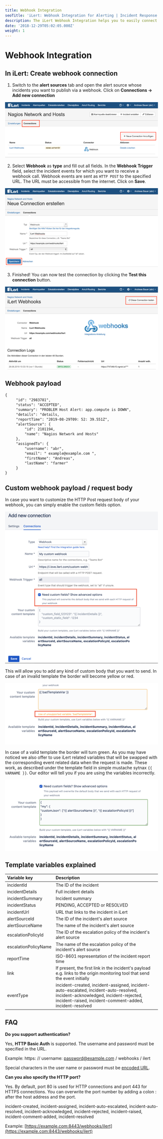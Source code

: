 ```yaml
---
title: Webhook Integration
seoTitle: 'iLert: Webhook Integration for Alerting | Incident Response | Uptime'
description: The iLert Webhook Integration helps you to easily connect iLert with Webhooks.
date: '2018-12-29T05:02:05.000Z'
weight: 1
---
```


# Webhook Integration

## In iLert: Create webhook connection <a id="create-webhook"></a>

1. Switch to the **alert sources** tab and open the alert source whose incidents you want to publish via a webhook. Click on **Connections → Add new connection**

![](../.gitbook/assets/wh1.png)

2. Select **Webhook** as **type** and fill out all fields. In the **Webhook Trigger** field, select the incident events for which you want to receive a webhook call. Webhook events are sent as `HTTP POST` to the specified URL. The URL must be accessible from the internet. Click on **Save**.

![](../.gitbook/assets/wh2.png)

3. Finished! You can now test the connection by clicking the **Test this connection** button.

![](../.gitbook/assets/wh3.png)

## Webhook payload <a id="payload"></a>

```text
{
     "id": "2983781",
     "status": "ACCEPTED",
     "summary": "PROBLEM Host Alert: app.compute is DOWN",
     "details": "details,
     "reportTime": "2019-08-29T09: 52: 39.551Z",
     "alertSource": {
         "id": 2101194,
         "name": "Nagios Network and Hosts"
     },
     "assignedTo": {
         "username": "abr",
         "email": " example@example.com ",
         "firstName": "Andreas",
         "lastName": "farmer"
     }
}
```

## Custom webhook payload / request body <a id="custom"></a>

In case you want to customize the HTTP Post request body of your webhook, you can simply enable the custom fields option.

![](../.gitbook/assets/wh4.png)

This will allow you to add any kind of custom body that you want to send. In case of an invalid template the border will become yellow or red.

![](../.gitbook/assets/wh5.png)

In case of a valid template the border will turn green. As you may have noticed we also offer to use iLert related variables that will be swapped with the corresponding event related data when the request is made. These work, as described under the template field in simple mustache sytnax `{{ VARNAME }}`. Our editor will tell you if you are using the variables incorrectly.

![](../.gitbook/assets/wh6.png)

## Template variables explained

| Variable key | Description |
| :--- | :--- |
| incidentId | The ID of the incident |
| incidentDetails | Full incident details |
| incidentSummary | Incident summary |
| incidentStatus | PENDING, ACCEPTED or RESOLVED |
| incidentUrl | URL that links to the incident in iLert |
| alertSourceId | The ID of the incident's alert source |
| alertSourceName | The name of the incident's alert source |
| escalationPolicyId | The ID of the escalation policy of the incident's alert source |
| escalationPolicyName | The name of the escalation policy of the incident's alert source |
| reportTime | ISO-8601 representation of the incident report time |
| link | If present, the first link in the incident's payload e.g. links to the origin monitoring tool that send the event initially |
| eventType | incident-created, incident-assigned, incident-auto-escalated, incident-auto-resolved, incident-acknowledged, incident-rejected, incident-raised, incident-comment-added, incident-resolved |

## FAQ <a id="faq"></a>

**Do you support authentication?**

Yes, **HTTP Basic Auth** is supported. The username and password must be specified in the URL.

Example: https: // username: password@example.com / webhooks / ilert

Special characters in the user name or password must be [encoded URL](https://www.w3schools.com/tags/ref_urlencode.asp).

**Can you also specify the HTTP port?**

Yes. By default, port 80 is used for HTTP connections and port 443 for HTTPS connections. You can overwrite the port number by adding a colon : after the host address and the port.

incident-created, incident-assigned, incident-auto-escalated, incident-auto-resolved, incident-acknowledged, incident-rejected, incident-raised, incident-comment-added, incident-resolved

Example: [https://example.com:8443/webhooks/ilert](https://example.com:8443/webhooks/ilert)

